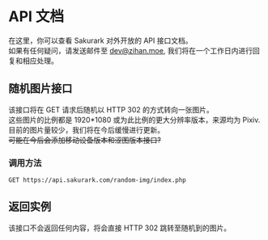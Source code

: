 # API 文档
在这里，你可以查看 Sakurark 对外开放的 API 接口文档。   
如果有任何疑问，请发送邮件至 [dev@zihan.moe](mailto:dev@zihan.moe), 我们将在一个工作日内进行回复和相应处理。

## 随机图片接口
该接口将在 GET 请求后随机以 HTTP 302 的方式转向一张图片。   
这些图片的比例都是 1920*1080 或为此比例的更大分辨率版本，来源均为 Pixiv.   
目前的图片量较少，我们将在今后缓慢进行更新。   
~~可能在今后会添加移动设备版本和涩图版本接口?~~
### 调用方法
```
GET https://api.sakurark.com/random-img/index.php
```
## 返回实例
该接口不会返回任何内容，将会直接 HTTP 302 跳转至随机到的图片。